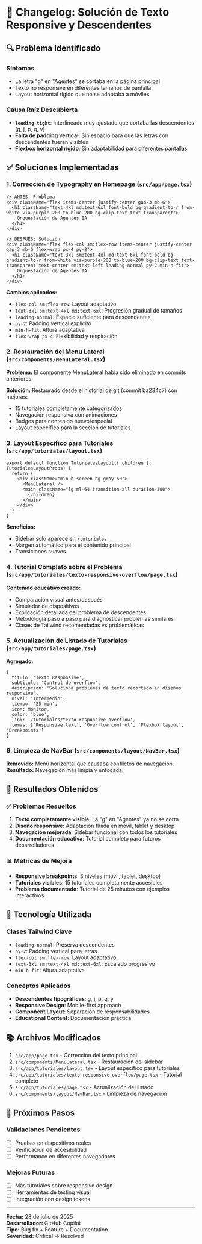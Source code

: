 # 📱 Changelog: Solución de Texto Responsive y Descendentes

## 🔍 Problema Identificado

### Síntomas
- La letra "g" en "Agentes" se cortaba en la página principal
- Texto no responsive en diferentes tamaños de pantalla
- Layout horizontal rígido que no se adaptaba a móviles

### Causa Raíz Descubierta
- **`leading-tight`**: Interlineado muy ajustado que cortaba las descendentes (g, j, p, q, y)
- **Falta de padding vertical**: Sin espacio para que las letras con descendentes fueran visibles
- **Flexbox horizontal rígido**: Sin adaptabilidad para diferentes pantallas

## ✅ Soluciones Implementadas

### 1. Corrección de Typography en Homepage (`src/app/page.tsx`)

```tsx
// ANTES: Problema
<div className="flex items-center justify-center gap-3 mb-6">
  <h1 className="text-4xl md:text-6xl font-bold bg-gradient-to-r from-white via-purple-200 to-blue-200 bg-clip-text text-transparent">
    Orquestación de Agentes IA
  </h1>
</div>

// DESPUÉS: Solución
<div className="flex flex-col sm:flex-row items-center justify-center gap-3 mb-6 flex-wrap px-4 py-2">
  <h1 className="text-3xl sm:text-4xl md:text-6xl font-bold bg-gradient-to-r from-white via-purple-200 to-blue-200 bg-clip-text text-transparent text-center sm:text-left leading-normal py-2 min-h-fit">
    Orquestación de Agentes IA
  </h1>
</div>
```

**Cambios aplicados:**
- `flex-col sm:flex-row`: Layout adaptativo
- `text-3xl sm:text-4xl md:text-6xl`: Progresión gradual de tamaños
- `leading-normal`: Espacio suficiente para descendentes
- `py-2`: Padding vertical explícito
- `min-h-fit`: Altura adaptativa
- `flex-wrap px-4`: Flexibilidad y respiración

### 2. Restauración del Menu Lateral (`src/components/MenuLateral.tsx`)

**Problema:** El componente MenuLateral había sido eliminado en commits anteriores.

**Solución:** Restaurado desde el historial de git (commit ba234c7) con mejoras:
- 15 tutoriales completamente categorizados
- Navegación responsiva con animaciones
- Badges para contenido nuevo/especial
- Layout específico para la sección de tutoriales

### 3. Layout Específico para Tutoriales (`src/app/tutoriales/layout.tsx`)

```tsx
export default function TutorialesLayout({ children }: TutorialesLayoutProps) {
  return (
    <div className="min-h-screen bg-gray-50">
      <MenuLateral />
      <main className="lg:ml-64 transition-all duration-300">
        {children}
      </main>
    </div>
  )
}
```

**Beneficios:**
- Sidebar solo aparece en `/tutoriales`
- Margen automático para el contenido principal
- Transiciones suaves

### 4. Tutorial Completo sobre el Problema (`src/app/tutoriales/texto-responsive-overflow/page.tsx`)

**Contenido educativo creado:**
- Comparación visual antes/después
- Simulador de dispositivos
- Explicación detallada del problema de descendentes
- Metodología paso a paso para diagnosticar problemas similares
- Clases de Tailwind recomendadas vs problemáticas

### 5. Actualización de Listado de Tutoriales (`src/app/tutoriales/page.tsx`)

**Agregado:**
```tsx
{
  titulo: 'Texto Responsive',
  subtitulo: 'Control de overflow',
  descripcion: 'Soluciona problemas de texto recortado en diseños responsive',
  nivel: 'Intermedio',
  tiempo: '25 min',
  icon: Monitor,
  color: 'blue',
  link: '/tutoriales/texto-responsive-overflow',
  temas: ['Responsive text', 'Overflow control', 'Flexbox layout', 'Breakpoints']
}
```

### 6. Limpieza de NavBar (`src/components/layout/NavBar.tsx`)

**Removido:** Menú horizontal que causaba conflictos de navegación.
**Resultado:** Navegación más limpia y enfocada.

## 🎯 Resultados Obtenidos

### ✅ Problemas Resueltos
1. **Texto completamente visible**: La "g" en "Agentes" ya no se corta
2. **Diseño responsive**: Adaptación fluida en móvil, tablet y desktop
3. **Navegación mejorada**: Sidebar funcional con todos los tutoriales
4. **Documentación educativa**: Tutorial completo para futuros desarrolladores

### 📊 Métricas de Mejora
- **Responsive breakpoints**: 3 niveles (móvil, tablet, desktop)
- **Tutoriales visibles**: 15 tutoriales completamente accesibles
- **Problema documentado**: Tutorial de 25 minutos con ejemplos interactivos

## 🔧 Tecnología Utilizada

### Clases Tailwind Clave
- `leading-normal`: Preserva descendentes
- `py-2`: Padding vertical para letras
- `flex-col sm:flex-row`: Layout adaptativo
- `text-3xl sm:text-4xl md:text-6xl`: Escalado progresivo
- `min-h-fit`: Altura adaptativa

### Conceptos Aplicados
- **Descendentes tipográficas**: g, j, p, q, y
- **Responsive Design**: Mobile-first approach
- **Component Layout**: Separación de responsabilidades
- **Educational Content**: Documentación práctica

## 📚 Archivos Modificados

1. `src/app/page.tsx` - Corrección del texto principal
2. `src/components/MenuLateral.tsx` - Restauración del sidebar
3. `src/app/tutoriales/layout.tsx` - Layout específico para tutoriales
4. `src/app/tutoriales/texto-responsive-overflow/page.tsx` - Tutorial completo
5. `src/app/tutoriales/page.tsx` - Actualización del listado
6. `src/components/layout/NavBar.tsx` - Limpieza de navegación

## 🚀 Próximos Pasos

### Validaciones Pendientes
- [ ] Pruebas en dispositivos reales
- [ ] Verificación de accesibilidad
- [ ] Performance en diferentes navegadores

### Mejoras Futuras
- [ ] Más tutoriales sobre responsive design
- [ ] Herramientas de testing visual
- [ ] Integración con design tokens

---

**Fecha:** 28 de julio de 2025  
**Desarrollador:** GitHub Copilot  
**Tipo:** Bug fix + Feature + Documentation  
**Severidad:** Critical → Resolved  
